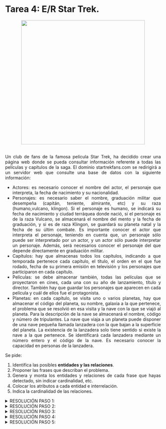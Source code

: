 <div align ="justify">

# Tarea 4: E/R Star Trek.

<div align="center">
<img src="https://github.com/jpexposito/base-datos/blob/main/ER/tareas/tarea10/img/star-trek.png" width="400px"/>
</div>
</br>

Un club de fans de la famosa película Star Trek, ha decidido crear una página web donde se pueda consultar información referente a todas las películas y capítulos de la saga. El dominio startrekfans.com se redirigirá a
un servidor web que consulte una base de datos con la siguiente información:
- Actores: es necesario conocer el nombre del actor, el personaje que interpreta, la fecha de nacimiento y su nacionalidad.
- Personajes: es necesario saber el nombre, graduación militar que
desempeña (capitán, teniente, almirante, etc) y su raza (humano,vulcano, klingon). Si el personaje es humano, se indicará su fecha de
nacimiento y ciudad terráquea donde nació, si el personaje es de la raza Vulcano, se almacenará el nombre del mento y la fecha de graduación, y si es de raza Klingon, se guardará su planeta natal y la fecha de su últim combate. Es importante conocer el actor que interpreta el personaje, teniendo en cuenta que, un personaje sólo puede ser interpretado por un actor, y un actor sólo puede interpretar un personaje. Además, será necesarios conocer el personaje del que depende directamente en graduación militar.
- Capítulos: hay que almacenas todos los capítulos, indicando a que temporada pertenece cada capítulo, el título, el orden en el que fue rodado, fecha de su primera emisión en televisión y los personajes que participaron en cada capítulo.
- Películas: se debe almacenar también, todas las películas que se proyectaron en cines, cada una con su año de lanzamiento, título y director. También hay que guardar los personajes que aparecen en cada película y cuál de ellos fue el protagonista.
- Planetas: en cada capítulo, se visita uno o varios planetas, hay que almacenar el código del planeta, su nombre, galaxia a la que pertenece, el problema que se resolvió en esa visita y la nave con la que se viajó al planeta. Para la descripción de la nave se almacenará el nombre, código y número de tripulantes. La nave que viaja a un planeta puede disponer de una nave pequeña llamada lanzadera con la que bajan a la superficie del planeta. La existencia de la lanzadera solo tiene sentido si existe la nave a la que pertenece. Se identificará cada lanzadera mediante un número entero y el código de la nave. Es necesario conocer la capacidad en personas de la lanzadera.

Se pide:
1. Identifica las posibles **entidades y las relaciones**.
2. Proponer las frases que describan el problema.
3. Genera y monta los entidades y relaciones de cada frase que hayas detectado, sin indicar cardinalidad, etc.
4. Colocar los atributos a cada entidad e interrelación.
5. Indica la cardinalidad de las relaciones.

<details>
      <summary>RESOLUCIÓN PASO 1:</summary>
      
  </br>
  
  <img src="">
  
  </br>
  
</details>

<details>
      <summary>RESOLUCIÓN PASO 2:</summary>
 
- En esta base de datos, queremos conocer los actores que interpretan a cada personaje, los cuales serán clasificados según su raza (Humano, Vulcano y Klingon) junto a sus respectivas características.
      
- Además, tendremos en cuenta las apariciones de estos en la filmografía de Star Trek, desde las películas hasta los capítulos de la serie.
      
- Dentro de estos capítulos, clasificaremos los planetas visitados en las diferentes naves, que también serán organizadas teniendo en cuenta si disponen de una lanzadera o no.
        
  </br>
  
</details>

<details>
      <summary>RESOLUCIÓN PASO 3:</summary>
      
  <br>
  
  <img src="">
  
  </br>
  
</details>

<details>
      <summary>RESOLUCIÓN PASO 4:</summary>
      
  </br>
  
  <img src="">
  
  </br>
  
</details>

<details>
      <summary>RESOLUCIÓN PASO 5:</summary>
      
  </br>
  
  <img src="">
  
  </br>
  
</details>
</div>
